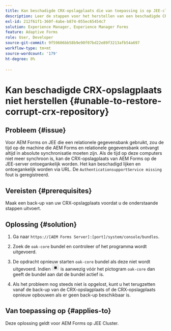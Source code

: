 ```yaml
---
title: Kan beschadigde CRX-opslagplaats die van toepassing is op JEE-clusterserver niet herstellen
description: Leer de stappen voor het herstellen van een beschadigde CRX-opslagplaats.
exl-id: 212f61f1-360f-4abe-b874-055ec65454c7
solution: Experience Manager, Experience Manager Forms
feature: Adaptive Forms
role: User, Developer
source-git-commit: 9f59606bb58b9e90f07bd22e89f3213afb54a697
workflow-type: tm+mt
source-wordcount: '179'
ht-degree: 0%

---
```


# Kan beschadigde CRX-opslagplaats niet herstellen {#unable-to-restore-corrupt-crx-repository}

## Probleem {#issue}

Voor AEM Forms on JEE die een relationele gegevensbank gebruikt, zou de tijd op de machine die AEM Forms en relationele gegevensbank ontvangt altijd in absolute synchronisatie moeten zijn. Als de tijd op deze computers niet meer synchroon is, kan de CRX-opslagplaats van AEM Forms op de JEE-server ontoegankelijk worden. Het kan beschadigd lijken en ontoegankelijk worden via URL. De `AuthenticationsupportService missing` fout is geregistreerd.

## Vereisten {#prerequisites}

Maak een back-up van uw CRX-opslagplaats voordat u de onderstaande stappen uitvoert.

## Oplossing {#solution}

1. Ga naar  `https://[AEM Forms Server]:[port]/system/console/bundles`.

1. Zoek de `oak-core` bundel en controleer of het programma wordt uitgevoerd.

1. De opdracht opnieuw starten `oak-core` bundel als deze niet wordt uitgevoerd. Indien  ![De knop Pauzeren](/help/forms/using/assets/stop.png) is aanwezig vóór het pictogram `oak-core` dan geeft de bundel aan dat de bundel actief is.

1. Als het probleem nog steeds niet is opgelost, kunt u het terugzetten vanaf de back-up van de CRX-opslagplaats of de CRX-opslagplaats opnieuw opbouwen als er geen back-up beschikbaar is.


## Van toepassing op {#applies-to}

Deze oplossing geldt voor AEM Forms op JEE Cluster.
